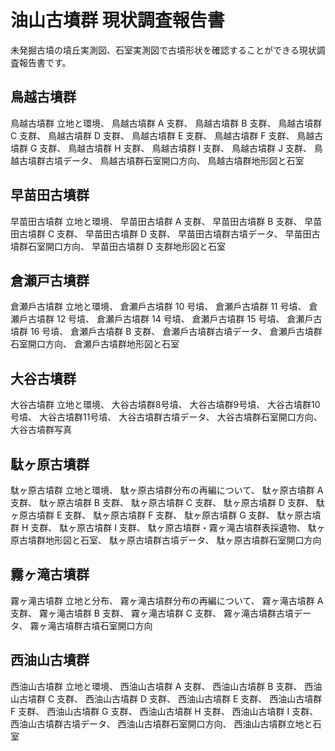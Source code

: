  # 油山古墳群 現状調査報告書
   未発掘古墳の墳丘実測図、石室実測図で古墳形状を確認することができる現状調査報告書です。

## 鳥越古墳群
  鳥越古墳群 立地と環境、 
  鳥越古墳群 A 支群、 
  鳥越古墳群 B 支群、 
  鳥越古墳群 C 支群、 
  鳥越古墳群 D 支群、 
  鳥越古墳群 E 支群、 
  鳥越古墳群 F 支群、 
  鳥越古墳群 G 支群、 
  鳥越古墳群 H 支群、 
  鳥越古墳群 I 支群、 
  鳥越古墳群 J 支群、 
  鳥越古墳群古墳データ、 
  鳥越古墳群石室開口方向、 
  鳥越古墳群地形図と石室

## 早苗田古墳群
  早苗田古墳群 立地と環境、
  早苗田古墳群 A 支群、
  早苗田古墳群 B 支群、
  早苗田古墳群 C 支群、
  早苗田古墳群 D 支群、
  早苗田古墳群古墳データ、
  早苗田古墳群石室開口方向、
  早苗田古墳群 D 支群地形図と石室

## 倉瀬戸古墳群
  倉瀬戶古墳群 立地と環境、
  倉瀬戶古墳群 10 号墳、
  倉瀬戶古墳群 11 号墳、
  倉瀬戶古墳群 12 号墳、
  倉瀬戶古墳群 14 号墳、
  倉瀬戶古墳群 15 号墳、
  倉瀬戶古墳群 16 号墳、
  倉瀬戶古墳群 B 支群、
  倉瀬戶古墳群古墳データ、
  倉瀬戶古墳群石室開口方向、
  倉瀬戶古墳群地形図と石室

## 大谷古墳群
  大谷古墳群 立地と環境、
  大谷古墳群8号墳、
  大谷古墳群9号墳、
  大谷古墳群10号墳、
  大谷古墳群11号墳、
  大谷古墳群古墳データ、
  大谷古墳群石室開口方向、
  大谷古墳群写真

## 駄ヶ原古墳群
  駄ヶ原古墳群 立地と環境、
  駄ヶ原古墳群分布の再編について、
  駄ヶ原古墳群 A 支群、
  駄ヶ原古墳群 B 支群、
  駄ヶ原古墳群 C 支群、
  駄ヶ原古墳群 D 支群、
  駄ヶ原古墳群 E 支群、
  駄ヶ原古墳群 F 支群、
  駄ヶ原古墳群 G 支群、
  駄ヶ原古墳群 H 支群、
  駄ヶ原古墳群 I 支群、
  駄ヶ原古墳群・霧ヶ滝古墳群表採遺物、
  駄ヶ原古墳群地形図と石室、
  駄ヶ原古墳群古墳データ、
  駄ヶ原古墳群石室開口方向

## 霧ヶ滝古墳群
  霧ヶ滝古墳群 立地と分布、
  霧ヶ滝古墳群分布の再編について、
  霧ヶ滝古墳群 A 支群、
  霧ヶ滝古墳群 B 支群、
  霧ヶ滝古墳群 C 支群、
  霧ヶ滝古墳群古墳データ、
  霧ヶ滝古墳群古墳石室開口方向

## 西油山古墳群
  ⻄油山古墳群 立地と環境、
  ⻄油山古墳群 A 支群、
  ⻄油山古墳群 B 支群、
  ⻄油山古墳群 C 支群、
  ⻄油山古墳群 D 支群、
  ⻄油山古墳群 E 支群、
  ⻄油山古墳群 F 支群、
  ⻄油山古墳群 G 支群、
  ⻄油山古墳群 H 支群、
  ⻄油山古墳群 I 支群、
  ⻄油山古墳群古墳データ、
  ⻄油山古墳群石室開口方向、
  ⻄油山古墳群立地と石室
